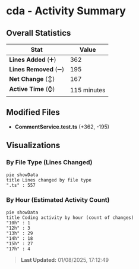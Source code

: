 # cda - Activity Summary 

## Overall Statistics

| Stat                   | Value                                                             |
| ---------------------- | ----------------------------------------------------------------- |
| **Lines Added** (➕)   | 362                                          |
| **Lines Removed** (➖) | 195                                        |
| **Net Change** (↕)    | 167                |
| **Active Time** (⌚)   | 115 minutes |


## Modified Files
- **CommentService.test.ts** (+362, -195)

## Visualizations

### By File Type (Lines Changed)

```mermaid
pie showData
title Lines changed by file type
".ts" : 557
```

### By Hour (Estimated Activity Count)

```mermaid
pie showData
title Coding activity by hour (count of changes)
"10h" : 1
"12h" : 3
"13h" : 29
"14h" : 18
"15h" : 27
"17h" : 4
```


> **Last Updated:** 01/08/2025, 17:12:49